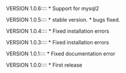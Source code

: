 VERSION 1.0.6::::
    * Support for mysql2

VERSION 1.0.5::::
    * stable version.
    * bugs fixed.

VERSION 1.0.4::::
    * Fixed installation errors

VERSION 1.0.3::::
    * Fixed installation errors

VERSION 1.0.1::::
    * Fixed documentation error

VERSION 1.0.0::::
    * First release